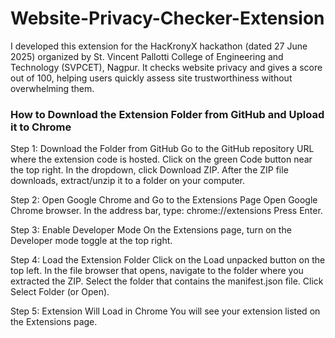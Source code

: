# Website-Privacy-Checker-Extension
I developed this extension for the HacKronyX hackathon (dated 27 June 2025) organized by St. Vincent Pallotti College of Engineering and Technology (SVPCET), Nagpur. It checks website privacy and gives a score out of 100, helping users quickly assess site trustworthiness without overwhelming them.


### How to Download the Extension Folder from GitHub and Upload it to Chrome
Step 1: 
Download the Folder from GitHub
Go to the GitHub repository URL where the extension code is hosted.
Click on the green Code button near the top right.
In the dropdown, click Download ZIP.
After the ZIP file downloads, extract/unzip it to a folder on your computer.

Step 2: 
Open Google Chrome and Go to the Extensions Page
Open Google Chrome browser.
In the address bar, type: chrome://extensions
Press Enter.

Step 3: 
Enable Developer Mode
On the Extensions page, turn on the Developer mode toggle at the top right.

Step 4: 
Load the Extension Folder
Click on the Load unpacked button on the top left.
In the file browser that opens, navigate to the folder where you extracted the ZIP.
Select the folder that contains the manifest.json file.
Click Select Folder (or Open).

Step 5: 
Extension Will Load in Chrome
You will see your extension listed on the Extensions page.
